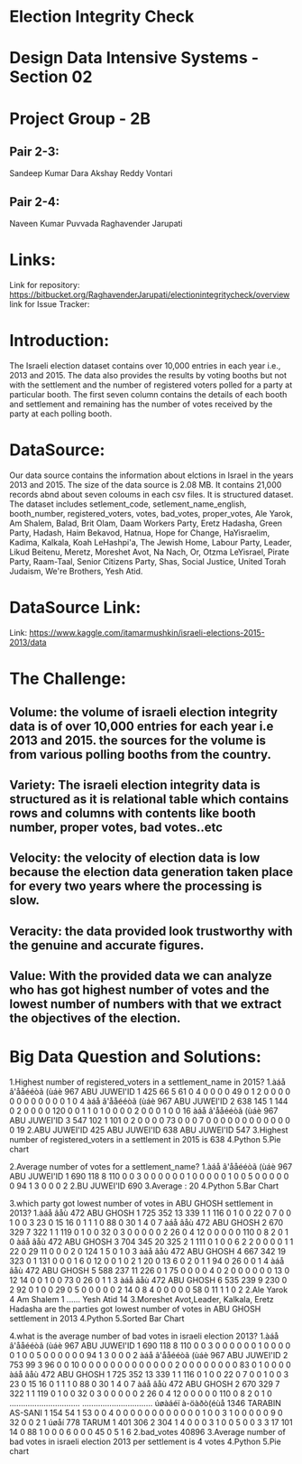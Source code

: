 # Election Integrity Check
# Design Data Intensive Systems - Section 02
# Project Group - 2B
  ## Pair 2-3:
  Sandeep Kumar Dara
  Akshay Reddy Vontari
  ## Pair 2-4:
  Naveen Kumar Puvvada
  Raghavender Jarupati
# Links:
Link for repository: https://bitbucket.org/RaghavenderJarupati/electionintegritycheck/overview
link for Issue Tracker:
# Introduction:
The Israeli election dataset contains over 10,000 entries in each year i.e., 2013 and 2015. The data also provides the results by voting booths but not with the settlement and the number of registered voters polled for a party at particular booth. The first seven column contains the details of each booth and settlement and remaining has the number of votes received by the party at each polling booth.
# DataSource:
  Our data source contains the information about elctions in Israel in the years 2013 and 2015. The size of the data source is 2.08 MB. It contains 21,000 records abnd about seven coloums in each csv files. It is structured dataset. The dataset includes setlement_code, setlement_name_english, booth_number, registered_voters, votes, bad_votes, proper_votes, Ale Yarok, Am Shalem, Balad, Brit Olam, Daam Workers Party, Eretz Hadasha, Green Party, Hadash, Haim Bekavod, Hatnua, Hope for Change, HaYisraelim, Kadima, Kalkala, Koah LeHashpi'a, The Jewish Home, Labour Party, Leader, Likud Beitenu, Meretz, Moreshet Avot, Na Nach, Or, Otzma LeYisrael, Pirate Party, Raam-Taal, Senior Citizens Party, Shas, Social Justice, United Torah Judaism, We're Brothers, Yesh Atid.
# DataSource Link:
Link: https://www.kaggle.com/itamarmushkin/israeli-elections-2015-2013/data
# The Challenge:
  ## Volume: the volume of israeli election integrity data is of over 10,000 entries for each year i.e 2013 and 2015. the sources for the volume is from various polling booths from the country.
  ## Variety: The israeli election integrity data is structured as it is relational table which contains rows and columns with contents like booth number, proper votes, bad votes..etc
  ## Velocity: the velocity of election data is low because the election data generation taken place for every two years where the processing is slow.
  ## Veracity: the data provided look trustworthy with the genuine and accurate figures.
  ## Value: With the provided data we can analyze who has got highest number of votes and the lowest number of numbers with that we extract the objectives of the election.
# Big Data Question and Solutions:
1.Highest number of registered_voters in a settlement_name in 2015?
  1.àáå â'ååééòã (ùáè	967	ABU JUWEI'ID	1	425	66	5	61	0	4	0	0	0	0	49	0	1	2	0	0	0	0	0	0	0	0	0	0	0	0	1	0	4
    àáå â'ååééòã (ùáè	967	ABU JUWEI'ID	2	638	145	1	144	0	2	0	0	0	0	120	0	0	1	1	0	1	0	0	0	0	2	0	0	0	1	0	0	16
    àáå â'ååééòã (ùáè	967	ABU JUWEI'ID	3	547	102	1	101	0	2	0	0	0	0	73	0	0	0	7	0	0	0	0	0	0	0	0	0	0	0	0	0	19
  2.ABU JUWEI'ID 425
    ABU JUWEI'ID 638
    ABU JUWEI'ID 547
  3.Highest  number of registered_voters in a settlement in 2015 is 638
  4.Python
  5.Pie chart


2.Average number of votes for a settlement_name?
  1.àáå â'ååééòã (ùáè	967	ABU JUWEI'ID	1	690	118	8	110	0	0	3	0	0	0	0	0	0	1	0	0	0	0	0	1	0	0	5	0	0	0	0	0	0	94	1	3	0	0	0	2
  2.BU JUWEI'ID  690
  3.Average :  20
  4.Python
  5.Bar Chart
 
3.which party got lowest number of votes in ABU GHOSH settlement in 2013?
  1.àáå âåù	472	ABU GHOSH	1	725	352	13	339	1	1	116	0	1	0	0	22	0	7	0	0	1	0	0	3	23	0	15	16	0	1	1	1	0	88	0	30	1	4	0	7
    àáå âåù	472	ABU GHOSH	2	670	329	7	322	1	1	119	0	1	0	0	32	0	3	0	0	0	0	0	2	26	0	4	12	0	0	0	0	0	110	0	8	2	0	1	0
    àáå âåù	472	ABU GHOSH	3	704	345	20	325	2	1	111	0	1	0	0	6	2	2	0	0	0	0	1	1	22	0	29	11	0	0	0	2	0	124	1	5	0	1	0	3
    àáå âåù	472	ABU GHOSH	4	667	342	19	323	0	1	131	0	0	0	1	6	0	12	0	0	1	0	2	1	20	0	13	6	0	2	0	1	1	94	0	26	0	0	1	4
    àáå âåù	472	ABU GHOSH	5	588	237	11	226	0	1	75	0	0	0	0	4	0	2	0	0	0	0	0	0	13	0	12	14	0	0	1	0	0	73	0	26	0	1	1	3
    àáå âåù	472	ABU GHOSH	6	535	239	9	230	0	2	92	0	1	0	0	29	0	5	0	0	0	0	0	2	14	0	8	4	0	0	0	0	0	58	0	11	1	1	0	2
  2.Ale Yarok 4
    Am Shalem  1
      ......
    Yesh Atid 14
  3.Moreshet Avot,Leader, Kalkala, Eretz Hadasha are the parties got lowest number of votes in ABU GHOSH settlement in 2013
  4.Python
  5.Sorted Bar Chart
  
4.what is the average number of bad votes in israeli election 2013?
  1.àáå â'ååééòã (ùáè	967	ABU JUWEI'ID	1	690	118	8	110	0	0	3	0	0	0	0	0	0	1	0	0	0	0	0	1	0	0	5	0	0	0	0	0	0	94	1	3	0	0	0	2
    àáå â'ååééòã (ùáè	967	ABU JUWEI'ID	2	753	99	3	96	0	0	10	0	0	0	0	0	0	0	0	0	0	0	0	0	2	0	0	0	0	0	0	0	0	83	0	1	0	0	0	0
    àáå âåù	472	ABU GHOSH	1	725	352	13	339	1	1	116	0	1	0	0	22	0	7	0	0	1	0	0	3	23	0	15	16	0	1	1	1	0	88	0	30	1	4	0	7
    àáå âåù	472	ABU GHOSH	2	670	329	7	322	1	1	119	0	1	0	0	32	0	3	0	0	0	0	0	2	26	0	4	12	0	0	0	0	0	110	0	8	2	0	1	0
    ...............................
    ...............................
    úøàáéï à-öàðò(éùå	1346	TARABIN AS-SANI	1	154	54	1	53	0	0	4	0	0	0	0	0	0	0	0	0	0	0	0	1	0	0	3	1	0	0	0	0	0	9	0	32	0	0	2	1
    úøåí	778	TARUM	1	401	306	2	304	1	4	0	0	0	3	1	0	0	5	0	0	3	3	17	101	14	0	88	1	0	0	0	6	0	0	0	45	0	5	1	6
  2.bad_votes 40896
  3.Average number of bad votes in israeli election 2013 per settlement is 4 votes
  4.Python
  5.Pie chart